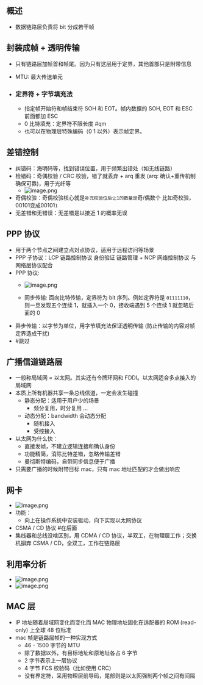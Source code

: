 ## 概述

- 数据链路层负责将 bit 分成若干帧

## 封装成帧  + 透明传输

- 只有链路层加帧首和帧尾。因为只有这层用于定界，其他首部只是附带信息
- MTU: 最大传送单元

- ### 定界符 + 字节填充法
	- 指定帧开始符和帧结束符 SOH 和 EOT。帧内数据的 SOH, EOT 和 ESC 前面都加 ESC
	- 0 比特填充：定界符不限长度 #qm
	- 也可以在物理层特殊编码（0 1 以外）表示帧定界。

## 差错控制

- 纠错码：海明码等，找到错误位置，用于频繁出错处（如无线链路）
- 检错码：奇偶校验 / CRC 校验，错了就丢弃 + arq 重发 (arq: 确认+重传机制确保可靠)，用于光纤等
	- ![image.png](https://how-to-1258460161.cos.ap-shanghai.myqcloud.com/how-to/20240923150520.webp)
- 奇偶校验：奇偶校验核心就是`补充校验位后让1的数量是`奇/偶数个 比如奇校验，00101变成00101`1`
- 无差错和无错误：无差错是以接近 1 的概率无误

## PPP 协议

- 用于两个节点之间建立点对点协议，适用于远程访问等场景
- PPP 子协议：LCP 链路控制协议 身份验证 链路管理 + NCP 网络控制协议 与网络层协议配合
- PPP 协议:
	- ![image.png](https://how-to-1258460161.cos.ap-shanghai.myqcloud.com/how-to/20240923151143.webp)

	- 同步传输: 面向比特传输，定界符为 bit 序列。例如定界符是 `01111110`，则一旦发现五个连续 1，就插入一个 0，接收端遇到 5 个连续 1 就忽略后面的 0
- 异步传输：以字节为单位，用字节填充法保证透明传输 (防止传输的内容对帧定界造成干扰)
- #跳过

## 广播信道链路层

- 一般称局域网 = 以太网。其实还有令牌环网和 FDDI。以太网适合多点接入的局域网
- 本质上所有机器共享一条总线信道，一定会发生碰撞
	- 静态分配：适用于用户少的场景
		- 频分复用，时分复用 ...
	- 动态分配：bandwidth 会动态分配
		- 随机接入
		- 受控接入 
- 以太网为什么快：
	- 直接发帧，不建立逻辑连接和确认身份
	- 功能精简，消除比特差错，忽略传输差错
	- 曼彻斯特编码，自带同步信息便于广播
- 只需要广播的时候附带目标 mac，只有 mac 地址匹配的才会做出响应

## 网卡

- ![image.png](https://how-to-1258460161.cos.ap-shanghai.myqcloud.com/how-to/20240923152804.webp)
- 功能：
	- 向上在操作系统中安装驱动，向下实现以太网协议
- CSMA / CD 协议 #在后面
- 集线器和总线没啥区别，用 CDMA / CD 协议，半双工，在物理层工作；交换机摒弃 CSMA / CD，全双工，工作在链路层

## 利用率分析

- ![image.png](https://how-to-1258460161.cos.ap-shanghai.myqcloud.com/how-to/20240923153240.webp)
- ![image.png](https://how-to-1258460161.cos.ap-shanghai.myqcloud.com/how-to/20240923153249.webp)

## MAC 层

- IP 地址随着局域网变化而变化而 MAC 物理地址固化在适配器的 ROM (read-only) 上全球 48 位标准
- mac 帧是链路层帧的一种实现方式
	- 46 - 1500 字节的 MTU
	- 除了数据以外，有目标地址和原地址各占 6 字节
	- 2 字节表示上一层协议
	- 4 字节 FCS 校验码（比如使用 CRC）
	- 没有界定符，采用物理层前导码，尾部则是以太网强制两个帧之间有间隔
